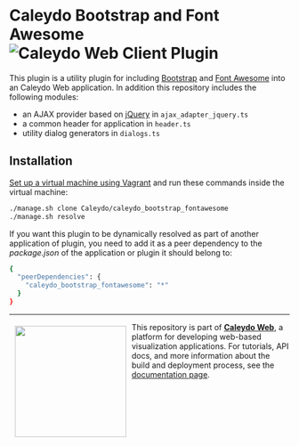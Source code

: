 Caleydo Bootstrap and Font Awesome ![Caleydo Web Client Plugin](https://img.shields.io/badge/Caleydo%20Web-Client%20Plugin-F47D20.svg)
=============================================

This plugin is a utility plugin for including [Bootstrap](http://getbootstrap.com/) and [Font Awesome](http://fontawesome.io) into an Caleydo Web application. In addition this repository includes the following modules:
 
 * an AJAX provider based on [jQuery](http://jquery.com/) in `ajax_adapter_jquery.ts`
 * a common header for application in `header.ts`
 * utility dialog generators in `dialogs.ts` 

Installation
------------

[Set up a virtual machine using Vagrant](http://www.caleydo.org/documentation/vagrant/) and run these commands inside the virtual machine:

```bash
./manage.sh clone Caleydo/caleydo_bootstrap_fontawesome
./manage.sh resolve
```

If you want this plugin to be dynamically resolved as part of another application of plugin, you need to add it as a peer dependency to the _package.json_ of the application or plugin it should belong to:

```bash
{
  "peerDependencies": {
    "caleydo_bootstrap_fontawesome": "*"
  }
}
```

***

<a href="https://caleydo.org"><img src="http://caleydo.org/assets/images/logos/caleydo.svg" align="left" width="200px" hspace="10" vspace="6"></a>
This repository is part of **[Caleydo Web](http://caleydo.org/)**, a platform for developing web-based visualization applications. For tutorials, API docs, and more information about the build and deployment process, see the [documentation page](http://caleydo.org/documentation/).
